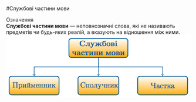 #Службовi частини мови

<div class="eoz-wrap">
<span class="eoz">Означення</span>
<div class="eoz-text">
<strong>Службовi частини мови</strong> — неповнозначнi слова, якi не називають предметiв чи будь-яких реалiй, а вказують на вiдношення мiж ними.
</div>
</div>


<div class="center">
<img src="../pics/11/1.png" width="600px" class="center"/>
</div>
<br>